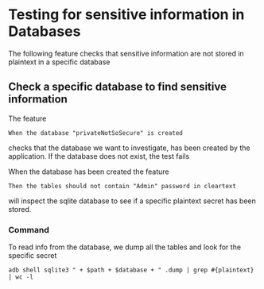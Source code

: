 # Testing for sensitive information in Databases

The following feature checks that sensitive information are not stored in plaintext in a specific database 


## Check a specific database to find sensitive information

The feature

	When the database "privateNotSoSecure" is created
	
checks that the database we want to investigate, has been created by the application. If the database does not exist, the test fails


When the database has been created the feature

	Then the tables should not contain "Admin" password in cleartext

will inspect the sqlite database to see if a specific plaintext secret has been stored.


### Command

To read info from the database, we dump all the tables and look for the specific secret


	adb shell sqlite3 " + $path + $database + " .dump | grep #{plaintext} | wc -l


